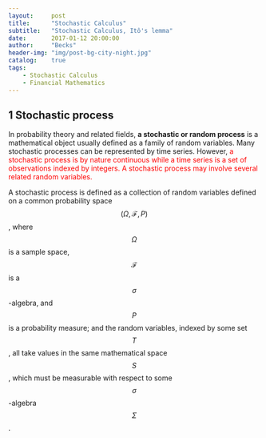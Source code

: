```yaml
---
layout:     post
title:      "Stochastic Calculus"
subtitle:   "Stochastic Calculus, Itô's lemma"
date:       2017-01-12 20:00:00
author:     "Becks"
header-img: "img/post-bg-city-night.jpg"
catalog:    true
tags:
    - Stochastic Calculus
    - Financial Mathematics
---
```


<script type="text/javascript" async src="https://cdn.mathjax.org/mathjax/latest/MathJax.js?config=TeX-MML-AM_CHTML"> </script>


## 1 Stochastic process

In probability theory and related fields, **a stochastic or random process** is a mathematical object usually defined as a family of random variables. Many stochastic processes can be represented by time series. However,<span style="color:red"> a stochastic process is by nature continuous while a time series is a set of observations indexed by integers. A stochastic process may involve several related random variables.</span>


A stochastic process is defined as a collection of random variables defined on a common probability space $$ {\displaystyle (\Omega ,{\mathcal {F}},P)}$$, where $${\displaystyle \Omega }$$  is a sample space, $${\displaystyle {\mathcal {F}}}$$ is a $${\displaystyle \sigma }$$-algebra, and $${\displaystyle P}$$ is a probability measure; and the random variables, indexed by some set $${\displaystyle T}$$, all take values in the same mathematical space $${\displaystyle S}$$, which must be measurable with respect to some $${\displaystyle \sigma }$$ -algebra $${\displaystyle \Sigma }$$ .

